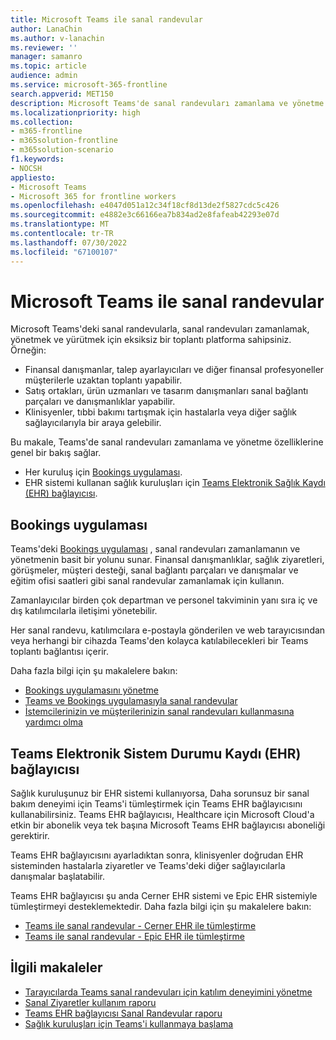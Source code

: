 ```yaml
---
title: Microsoft Teams ile sanal randevular
author: LanaChin
ms.author: v-lanachin
ms.reviewer: ''
manager: samanro
ms.topic: article
audience: admin
ms.service: microsoft-365-frontline
search.appverid: MET150
description: Microsoft Teams'de sanal randevuları zamanlama ve yönetme özellikleri hakkında bilgi edinin.
ms.localizationpriority: high
ms.collection:
- m365-frontline
- m365solution-frontline
- m365solution-scenario
f1.keywords:
- NOCSH
appliesto:
- Microsoft Teams
- Microsoft 365 for frontline workers
ms.openlocfilehash: e4047d051a12c34f18cf8d13de2f5827cdc5c426
ms.sourcegitcommit: e4882e3c66166ea7b834ad2e8fafeab42293e07d
ms.translationtype: MT
ms.contentlocale: tr-TR
ms.lasthandoff: 07/30/2022
ms.locfileid: "67100107"
---
```

# <a name="virtual-appointments-with-microsoft-teams"></a>Microsoft Teams ile sanal randevular

Microsoft Teams'deki sanal randevularla, sanal randevuları zamanlamak, yönetmek ve yürütmek için eksiksiz bir toplantı platforma sahipsiniz. Örneğin:

- Finansal danışmanlar, talep ayarlayıcıları ve diğer finansal profesyoneller müşterilerle uzaktan toplantı yapabilir.
- Satış ortakları, ürün uzmanları ve tasarım danışmanları sanal bağlantı parçaları ve danışmanlıklar yapabilir.
- Klinisyenler, tıbbi bakımı tartışmak için hastalarla veya diğer sağlık sağlayıcılarıyla bir araya gelebilir.

Bu makale, Teams'de sanal randevuları zamanlama ve yönetme özelliklerine genel bir bakış sağlar.

- Her kuruluş için [Bookings uygulaması](#the-bookings-app).
- EHR sistemi kullanan sağlık kuruluşları için [Teams Elektronik Sağlık Kaydı (EHR) bağlayıcısı](#teams-electronic-health-record-ehr-connector).

## <a name="the-bookings-app"></a>Bookings uygulaması

Teams'deki [Bookings uygulaması](https://support.microsoft.com/office/what-is-bookings-42d4e852-8e99-4d8f-9b70-d7fc93973cb5) , sanal randevuları zamanlamanın ve yönetmenin basit bir yolunu sunar. Finansal danışmanlıklar, sağlık ziyaretleri, görüşmeler, müşteri desteği, sanal bağlantı parçaları ve danışmalar ve eğitim ofisi saatleri gibi sanal randevular zamanlamak için kullanın.

Zamanlayıcılar birden çok departman ve personel takviminin yanı sıra iç ve dış katılımcılarla iletişimi yönetebilir.

Her sanal randevu, katılımcılara e-postayla gönderilen ve web tarayıcısından veya herhangi bir cihazda Teams'den kolayca katılabilecekleri bir Teams toplantı bağlantısı içerir.

Daha fazla bilgi için şu makalelere bakın:

- [Bookings uygulamasını yönetme](/microsoftteams/bookings-app-admin?bc=/microsoft-365/frontline/breadcrumb/toc.json&toc=/microsoft-365/frontline/toc.json)
- [Teams ve Bookings uygulamasıyla sanal randevular](bookings-virtual-visits.md)
- [İstemcilerinizin ve müşterilerinizin sanal randevuları kullanmasına yardımcı olma](virtual-appointments-toolkit.md)

## <a name="teams-electronic-health-record-ehr-connector"></a>Teams Elektronik Sistem Durumu Kaydı (EHR) bağlayıcısı

Sağlık kuruluşunuz bir EHR sistemi kullanıyorsa, Daha sorunsuz bir sanal bakım deneyimi için Teams'i tümleştirmek için Teams EHR bağlayıcısını kullanabilirsiniz. Teams EHR bağlayıcısı, Healthcare için Microsoft Cloud'a etkin bir abonelik veya tek başına Microsoft Teams EHR bağlayıcısı aboneliği gerektirir.

Teams EHR bağlayıcısını ayarladıktan sonra, klinisyenler doğrudan EHR sisteminden hastalarla ziyaretler ve Teams'deki diğer sağlayıcılarla danışmalar başlatabilir.

Teams EHR bağlayıcısı şu anda Cerner EHR sistemi ve Epic EHR sistemiyle tümleştirmeyi desteklemektedir. Daha fazla bilgi için şu makalelere bakın:

- [Teams ile sanal randevular - Cerner EHR ile tümleştirme](ehr-admin-cerner.md)
- [Teams ile sanal randevular - Epic EHR ile tümleştirme](ehr-admin-epic.md)

## <a name="related-articles"></a>İlgili makaleler

- [Tarayıcılarda Teams sanal randevuları için katılım deneyimini yönetme](browser-join.md)
- [Sanal Ziyaretler kullanım raporu](virtual-visits-usage-report.md)
- [Teams EHR bağlayıcısı Sanal Randevular raporu](ehr-connector-report.md)
- [Sağlık kuruluşları için Teams'i kullanmaya başlama](teams-in-hc.md)